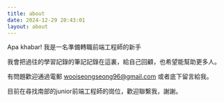 ```yaml
---
title: about
date: 2024-12-29 20:43:01
layout: about
---
```


Apa khabar! 我是一名準備轉職前端工程師的新手 <i class="fa-solid fa-face-smile-wink" style="color:#FFE66F"></i>

我會把過往的學習記錄的筆記記錄在這裏，給自己回顧，也希望能幫助更多人。

有問題歡迎通過電郵 wooiseongseong96@gmail.com 或者底下留言給我。

目前在尋找南部的junior前端工程師的崗位，歡迎聯繫我，謝謝。
